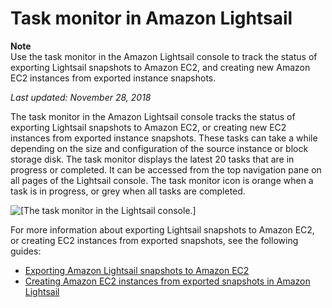 # Task monitor in Amazon Lightsail<a name="amazon-lightsail-task-monitor"></a>

**Note**  
Use the task monitor in the Amazon Lightsail console to track the status of exporting Lightsail snapshots to Amazon EC2, and creating new Amazon EC2 instances from exported instance snapshots\.

 *Last updated: November 28, 2018* 

The task monitor in the Amazon Lightsail console tracks the status of exporting Lightsail snapshots to Amazon EC2, or creating new EC2 instances from exported instance snapshots\. These tasks can take a while depending on the size and configuration of the source instance or block storage disk\. The task monitor displays the latest 20 tasks that are in progress or completed\. It can be accessed from the top navigation pane on all pages of the Lightsail console\. The task monitor icon is orange when a task is in progress, or grey when all tasks are completed\.

![\[The task monitor in the Lightsail console.\]](https://d9yljz1nd5001.cloudfront.net/en_us/cdafd3c2a6d9edfefee89eda217b0068/images/amazon-lightsail-task-monitor.png)

For more information about exporting Lightsail snapshots to Amazon EC2, or creating EC2 instances from exported snapshots, see the following guides:
+ [Exporting Amazon Lightsail snapshots to Amazon EC2](amazon-lightsail-exporting-snapshots-to-amazon-ec2.md)
+ [Creating Amazon EC2 instances from exported snapshots in Amazon Lightsail](amazon-lightsail-creating-ec2-instances-from-exported-snapshots.md)